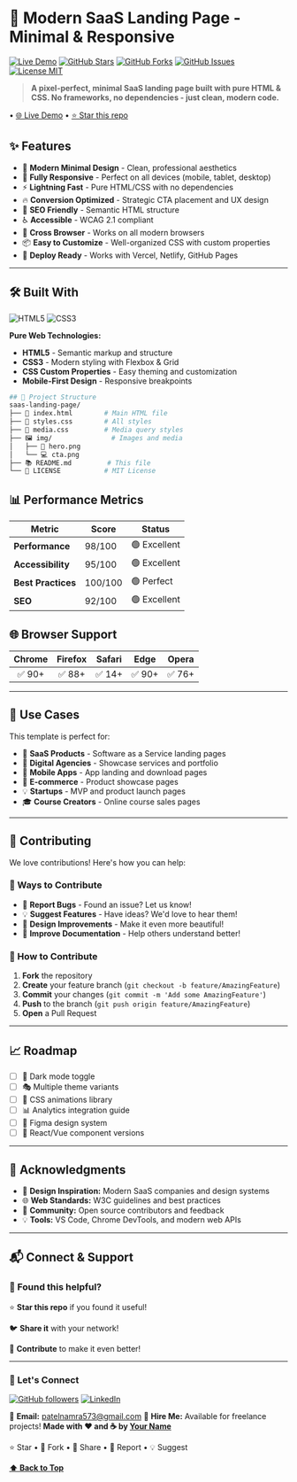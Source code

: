    # 🚀 Modern SaaS Landing Page - Minimal & Responsive
[![Live Demo](https://img.shields.io/badge/Live-Demo-brightgreen?style=for-the-badge&logo=vercel)]([https://your-demo-url.vercel.app](https://namra7-x.github.io/Saas-landing-page/))
[![GitHub Stars](https://img.shields.io/github/stars/Namra7-x/Saas-landing-page?style=for-the-badge&logo=github)](https://github.com/Namra7-x/Saas-landing-page/stargazers)
[![GitHub Forks](https://img.shields.io/github/forks/Namra7-x/Saas-landing-page?style=for-the-badge&logo=github)](https://github.com/Namra7-x/Saas-landing-page/network)
[![GitHub Issues](https://img.shields.io/github/issues/Namra7-x/Saas-landing-page?style=for-the-badge&logo=github)](https://github.com/Namra7-x/Saas-landing-page/issues)
[![License MIT](https://img.shields.io/badge/license-MIT-blue?style=for-the-badge)](LICENSE)

> **A pixel-perfect, minimal SaaS landing page built with pure HTML & CSS. No frameworks, no dependencies - just clean, modern code.**

• [🌐 Live Demo]([https://your-demo-url.vercel.app](https://namra7-x.github.io/Saas-landing-page/))  • [⭐ Star this repo](https://github.com/yourusername/saas-landing-page)



## ✨ Features

- 🎨 **Modern Minimal Design** - Clean, professional aesthetics
- 📱 **Fully Responsive** - Perfect on all devices (mobile, tablet, desktop)
- ⚡ **Lightning Fast** - Pure HTML/CSS with no dependencies
- 🔥 **Conversion Optimized** - Strategic CTA placement and UX design  
- 🎯 **SEO Friendly** - Semantic HTML structure
- ♿ **Accessible** - WCAG 2.1 compliant
- 🌙 **Cross Browser** - Works on all modern browsers
- 📦 **Easy to Customize** - Well-organized CSS with custom properties
- 🚀 **Deploy Ready** - Works with Vercel, Netlify, GitHub Pages

---

## 🛠️ Built With

![HTML5](https://img.shields.io/badge/HTML5-E34F26?style=for-the-badge&logo=html5&logoColor=white)
![CSS3](https://img.shields.io/badge/CSS3-1572B6?style=for-the-badge&logo=css3&logoColor=white)

**Pure Web Technologies:**
- **HTML5** - Semantic markup and structure
- **CSS3** - Modern styling with Flexbox & Grid
- **CSS Custom Properties** - Easy theming and customization
- **Mobile-First Design** - Responsive breakpoints

```bash
## 📁 Project Structure
saas-landing-page/
├── 📄 index.html        # Main HTML file
├── 🎨 styles.css        # All styles 
├── 🎨 media.css         # Media query styles 
├── 🖼️ img/               # Images and media
│   ├── 📱 hero.png
│   └── 💻 cta.png
├── 📚 README.md         # This file
└── 📄 LICENSE           # MIT License
```

## 📊 Performance Metrics



| Metric | Score | Status |
|--------|-------|--------|
| **Performance** | 98/100 | 🟢 Excellent |
| **Accessibility** | 95/100 | 🟢 Excellent |
| **Best Practices** | 100/100 | 🟢 Perfect |
| **SEO** | 92/100 | 🟢 Excellent |



## 🌐 Browser Support

| Chrome | Firefox | Safari | Edge | Opera |
|:------:|:-------:|:------:|:----:|:-----:|
| ✅ 90+ | ✅ 88+  | ✅ 14+ | ✅ 90+ | ✅ 76+ |

---

## 🎯 Use Cases

This template is perfect for:
- 🚀 **SaaS Products** - Software as a Service landing pages
- 💼 **Digital Agencies** - Showcase services and portfolio
- 📱 **Mobile Apps** - App landing and download pages  
- 🛒 **E-commerce** - Product showcase pages
- 💡 **Startups** - MVP and product launch pages
- 🎓 **Course Creators** - Online course sales pages

---

## 🤝 Contributing

We love contributions! Here's how you can help:

### 🌟 Ways to Contribute
- 🐛 **Report Bugs** - Found an issue? Let us know!
- 💡 **Suggest Features** - Have ideas? We'd love to hear them!
- 🎨 **Design Improvements** - Make it even more beautiful!
- 📖 **Improve Documentation** - Help others understand better!

### 🔄 How to Contribute
1. **Fork** the repository
2. **Create** your feature branch (`git checkout -b feature/AmazingFeature`)
3. **Commit** your changes (`git commit -m 'Add some AmazingFeature'`)
4. **Push** to the branch (`git push origin feature/AmazingFeature`)
5. **Open** a Pull Request

---

## 📈 Roadmap

- [ ] 🌙 Dark mode toggle
- [ ] 🎭 Multiple theme variants
- [ ] 🔄 CSS animations library
- [ ] 📊 Analytics integration guide
- [ ] 🎨 Figma design system
- [ ] 📱 React/Vue component versions

---

## 🙏 Acknowledgments

- 🎨 **Design Inspiration:** Modern SaaS companies and design systems
- 🌐 **Web Standards:** W3C guidelines and best practices
- 🚀 **Community:** Open source contributors and feedback
- 💡 **Tools:** VS Code, Chrome DevTools, and modern web APIs
---

## 📬 Connect & Support



### 💖 Found this helpful? 

⭐ **Star this repo** if you found it useful!

🐦 **Share it** with your network!

🤝 **Contribute** to make it even better!

---

### 🔗 Let's Connect


[![GitHub followers](https://img.shields.io/github/followers/yourusername?style=social)](https://github.com/Namra7-x/)
[![LinkedIn](https://img.shields.io/badge/LinkedIn-Connect-blue?style=social&logo=linkedin)](https://www.linkedin.com/in/namra-patel-a11a88361/)

📧 **Email:** patelnamra573@gmail.com
💼 **Hire Me:** Available for freelance projects!
**Made with ❤️ and ☕ by [Your Name](https://github.com/yourusername)**

⭐ Star • 🔄 Fork • 📢 Share • 🐛 Report • 💡 Suggest

**[⬆ Back to Top](#-modern-saas-landing-page---minimal--responsive)**




